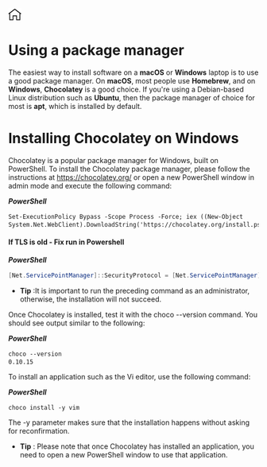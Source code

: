 [![Home](../../img/home.png)](../README.md)

# Using a package manager
The easiest way to install software on a **macOS** or **Windows** laptop is to use a good package manager. 
On **macOS**, most people use **Homebrew**, and on **Windows**, **Chocolatey** is a good choice. 
If you're using a Debian-based Linux distribution such as **Ubuntu**, then the package manager of choice for most is **apt**, which is installed by default. 

# Installing Chocolatey on Windows
Chocolatey is a popular package manager for Windows, built on PowerShell. To install the Chocolatey package manager, please follow the instructions at https://chocolatey.org/ or open a new PowerShell window in admin mode and execute the following command:

***PowerShell***
```
Set-ExecutionPolicy Bypass -Scope Process -Force; iex ((New-Object System.Net.WebClient).DownloadString('https://chocolatey.org/install.ps1'))
```
#### If TLS is old - Fix  run in Powershell

***PowerShell***
```powershell
[Net.ServicePointManager]::SecurityProtocol = [Net.ServicePointManager]::SecurityProtocol -bor [Net.SecurityProtocolType]::Tls12
```

- **Tip** :It is important to run the preceding command as an administrator, otherwise, the installation will not succeed.

Once Chocolatey is installed, test it with the choco --version command. You should see output similar to the following:

***PowerShell***
```
choco --version
0.10.15
```
To install an application such as the Vi editor, use the following command:

***PowerShell***
```
choco install -y vim
```
The -y parameter makes sure that the installation happens without asking for reconfirmation.

- **Tip** : Please note that once Chocolatey has installed an application, you need to open a new PowerShell window to use that application.
